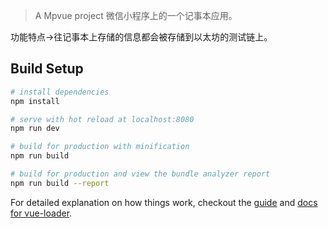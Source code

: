 > A Mpvue project
微信小程序上的一个记事本应用。

功能特点->往记事本上存储的信息都会被存储到以太坊的测试链上。

## Build Setup

``` bash
# install dependencies
npm install

# serve with hot reload at localhost:8080
npm run dev

# build for production with minification
npm run build

# build for production and view the bundle analyzer report
npm run build --report
```

For detailed explanation on how things work, checkout the [guide](http://vuejs-templates.github.io/webpack/) and [docs for vue-loader](http://vuejs.github.io/vue-loader).
